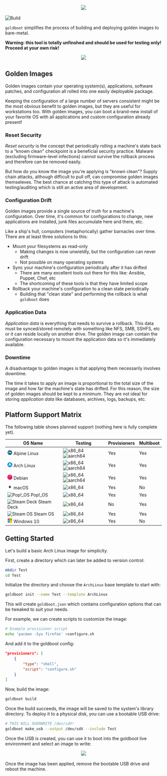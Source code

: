 <p align="center">
	<img src="https://raw.githubusercontent.com/goldboot/goldboot/master/.github/images/logo-bg-256.png" />
</p>

![Build](https://github.com/goldboot/goldboot/workflows/.github/workflows/build.yml/badge.svg)

`goldboot` simplifies the process of building and deploying golden images to
bare-metal.

**Warning: this tool is totally unfinshed and should be used for testing only! Proceed
at your own risk!**

<p align="center">
	<img src="https://raw.githubusercontent.com/goldboot/goldboot/master/.github/images/build.gif" />
</p>

## Golden Images

Golden images contain your operating system(s), applications, software patches, and
configuration all rolled into one easily deployable package.

Keeping the configuration of a large number of servers consistent might be the
most obvious benefit to golden images, but they are useful for workstations
too. With golden images, you can boot a brand-new install of your favorite OS with all
applications and custom configuration already present!

### Reset Security

_Reset security_ is the concept that periodically rolling a machine's state back to a
"known clean" checkpoint is a beneficial security practice. Malware (excluding
firmware-level infections) cannot survive the rollback process and therefore can
be removed easily.

But how do you know the image you're applying is "known clean"? Supply chain attacks,
although difficult to pull off, can compromise golden images themseleves. The best
chance at catching this type of attack is automated testing/auditing which is still
an active area of development.

### Configuration Drift

Golden images provide a single source of truth for a machine's configuration. Over
time, it's common for configurations to change, new applications are installed,
junk files accumulate here and there, etc.

Like a ship's hull, computers (metaphorically) gather barnacles over time. There
are at least three solutions to this:

- Mount your filesystems as read-only
    - Making changes is now unwieldly, but the configuration can never drift
    - Not possible on many operating systems
- Sync your machine's configuration periodically after it has drifted
    - There are many excellent tools out there for this like: Ansible, Puppet, Chef, etc
    - The shortcoming of these tools is that they have limited scope
- Rollback your machine's configuration to a clean state periodically
    - Building that "clean state" and performing the rollback is what `goldboot` does

### Application Data

_Application data_ is everything that needs to survive a rollback. This data must
be synced/stored remotely with something like NFS, SMB, SSHFS, etc or it can reside
locally on another drive. The golden image can contain the configuration necessary
to mount the application data so it's immediately available.

### Downtime

A disadvantage to golden images is that applying them necessarily involves downtime.

The time it takes to apply an image is proportional to the total size of the image
and how far the machine's state has drifted. For this reason, the size of golden
images should be kept to a minimum. They are not ideal for storing _application
data_ like databases, archives, logs, backups, etc.

## Platform Support Matrix

The following table shows planned support (nothing here is fully complete yet).

| OS Name    | Testing         | Provisioners | Multiboot |
|------------|-----------------|--------------|-----------|
| ![Alpine](/.github/images/templates/AlpineLinux.png) Alpine Linux | ![x86_64](https://github.com/goldboot/goldboot/workflows/.github/workflows/test_alpine_x86_64.yml/badge.svg) ![aarch64](https://github.com/goldboot/goldboot/workflows/.github/workflows/test_alpine_aarch64.yml/badge.svg) | Yes | Yes |
| ![Arch Linux](/.github/images/templates/ArchLinux.png) Arch Linux | ![x86_64](https://github.com/goldboot/goldboot/workflows/.github/workflows/test_arch_linux_x86_64.yml/badge.svg) ![aarch64](https://github.com/goldboot/goldboot/workflows/.github/workflows/test_arch_linux_aarch64.yml/badge.svg) | Yes | Yes |
| ![Debian](/.github/images/templates/Debian.png) Debian | ![x86_64](https://github.com/goldboot/goldboot/workflows/.github/workflows/test_debian_x86_64.yml/badge.svg) ![aarch64](https://github.com/goldboot/goldboot/workflows/.github/workflows/test_debian_aarch64.yml/badge.svg) | Yes | Yes |
| ![macOS](/.github/images/templates/MacOs.png) macOS | ![x86_64](https://github.com/goldboot/goldboot/workflows/.github/workflows/test_mac_os_x86_64.yml/badge.svg) | Yes | No |
| ![Pop!_OS](/.github/images/templates/pop_os.png) Pop!\_OS | ![x86_64](https://github.com/goldboot/goldboot/workflows/.github/workflows/test_pop_os_x86_64.yml/badge.svg) | Yes | Yes |
| ![Steam Deck](/.github/images/templates/steam_deck.png) Steam Deck | ![x86_64](https://github.com/goldboot/goldboot/workflows/.github/workflows/test_steam_deck_x86_64.yml/badge.svg) | No | Yes |
| ![Steam OS](/.github/images/templates/steam_os.png) Steam OS | ![x86_64](https://github.com/goldboot/goldboot/workflows/.github/workflows/test_steam_os_x86_64.yml/badge.svg) | Yes | Yes |
| ![Windows 10](/.github/images/templates/Windows10.png) Windows 10 | ![x86_64](https://github.com/goldboot/goldboot/workflows/.github/workflows/test_windows_10_x86_64.yml/badge.svg) | Yes | No |

## Getting Started

Let's build a basic Arch Linux image for simplicity.

First, create a directory which can later be added to version control:
```sh
mkdir Test
cd Test
```

Initialize the directory and choose the `ArchLinux` base template to start with:
```sh
goldboot init --name Test --template ArchLinux
```

This will create `goldboot.json` which contains configuration options that can
be tweaked to suit your needs.

For example, we can create scripts to customize the image:

```sh
# Example provisioner script
echo 'pacman -Syu firefox' >configure.sh
```

And add it to the goldboot config:
```json
"provisioners": [
	{
		"type": "shell",
		"script": "configure.sh"
	}
]
```

Now, build the image:
```sh
goldboot build
```

Once the build succeeds, the image will be saved to the system's library directory. To deploy
it to a physical disk, you can use a bootable USB drive:

```sh
# THIS WILL OVERWRITE /dev/sdX!
goldboot make_usb --output /dev/sdX --include Test
```

Once the USB is created, you can use it to boot into the goldboot live environment
and select an image to write:

<p align="center">
	<img src="https://raw.githubusercontent.com/goldboot/goldboot/master/.github/images/select_image.png" />
</p>

Once the image has been applied, remove the bootable USB drive and reboot the machine.
